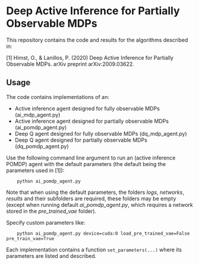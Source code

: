 # Deep Active Inference for Partially Observable MDPs

This repository contains the code and results for the algorithms described in:

[1] Himst, O., & Lanillos, P. (2020) Deep Active Inference for Partially Observable MDPs. arXiv preprint arXiv:2009.03622.

## Usage
The code contains implementations of an:
- Active inference agent designed for fully observable MDPs (ai_mdp_agent.py)
- Active inference agent designed for partially observable MDPs (ai_pomdp_agent.py)
- Deep Q agent designed for fully observable MDPs (dq_mdp_agent.py)
- Deep Q agent designed for partially observable MDPs (dq_pomdp_agent.py)

Use the following command line argument to run an (active inference POMDP) agent with the default parameters (the default being the parameters used in [1]):

```
	python ai_pomdp_agent.py
```
Note that when using the default parameters, the folders *logs*, *networks*, *results* and their subfolders are required,
 these folders may be empty (except when running default *ai_pomdp_agent.py*, which requires a network stored in the *pre_trained_vae* folder).

Specify custom parameters like:

```
	python ai_pomdp_agent.py device=cuda:0 load_pre_trained_vae=False pre_train_vae=True
```

Each implementation contains a function ```set_parameters(...)``` where its parameters are listed and described.
